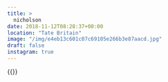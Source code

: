 ```yaml
---
title: >
  nicholson
date: 2018-11-12T08:28:37+00:00
location: "Tate Britain"
image: "/img/e4eb13c601c07c69105e266b3e87aacd.jpg"
draft: false
instagram: true
---
```


{{<photo src="/img/e4eb13c601c07c69105e266b3e87aacd.jpg">}}
